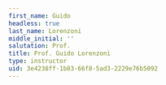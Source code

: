 ```yaml
---
first_name: Guido
headless: true
last_name: Lorenzoni
middle_initial: ''
salutation: Prof.
title: Prof. Guido Lorenzoni
type: instructor
uid: 3e4238ff-1b03-66f8-5ad3-2229e76b5092
---
```

